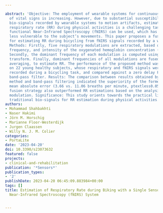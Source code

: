 ---
abstract: 'Objective: The employment of wearable systems for continuous monitoring
  of vital signs is increasing. However, due to substantial susceptibility of conventional
  bio-signals recorded by wearable systems to motion artifacts, estimation of the
  respiratory rate (RR) during physical activities is a challenging task. Alternatively,
  functional Near-Infrared Spectroscopy (fNIRS) can be used, which has been proven
  less vulnerable to the subject’s movements. This paper proposes a fusion-based method
  for estimating RR during bicycling from fNIRS signals recorded by a wearable system.
  Methods: Firstly, five respiratory modulations are extracted, based on amplitude,
  frequency, and intensity of the oxygenated hemoglobin concentration (O2Hb) signal.
  Secondly, the dominant frequency of each modulation is computed using the fast Fourier
  transform. Finally, dominant frequencies of all modulations are fused, based on
  averaging, to estimate RR. The performance of the proposed method was validated
  on 22 young healthy subjects, whose respiratory and fNIRS signals were simultaneously
  recorded during a bicycling task, and compared against a zero delay Fourier domain
  band-pass filter. Results: The comparison between results obtained by the proposed
  method and band-pass filtering indicated the superiority of the former, with a lower
  mean absolute error (3.66 vs. 11.06 breaths per minute, ptextless0.05). The proposed
  fusion strategy also outperformed RR estimations based on the analysis of individual
  modulation. Significance: This study orients towards the practical limitations of
  traditional bio-signals for RR estimation during physical activities.'
authors:
- Mohammad Shahbakhti
- Naser Hakimi
- Jörn M. Horschig
- Marianne Floor-Westerdijk
- Jurgen Claassen
- Willy N. J. M. Colier
categories:
- PortaLite
date: '2023-04-20'
doi: 10.3390/s23073632
featured: false
projects:
- clinical-and-rehabilitation
publication: '*Sensors*'
publication_types:
- '2'
publishDate: 2023-04-20 06:45:09.883984+00:00
tags: []
title: Estimation of Respiratory Rate during Biking with a Single Sensor Functional
  Near-Infrared Spectroscopy (fNIRS) System

---
